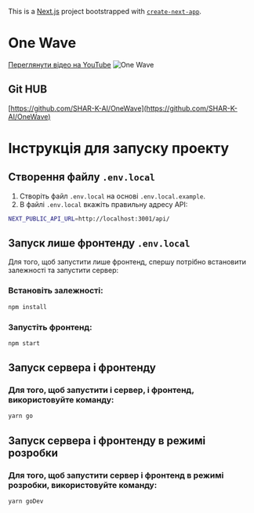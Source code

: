 This is a [Next.js](https://nextjs.org) project bootstrapped with [`create-next-app`](https://nextjs.org/docs/app/api-reference/cli/create-next-app).
# One Wave
[Переглянути відео на YouTube](https://www.youtube.com/watch?v=PoDlpaFAbpE)
![One Wave](./public/images/readme-1.gif)

## Git HUB
[https://github.com/SHAR-K-AI/OneWave](https://github.com/SHAR-K-AI/OneWave)

# Інструкція для запуску проекту

## Створення файлу `.env.local`

1. Створіть файл `.env.local` на основі `.env.local.example`.
2. В файлі `.env.local` вкажіть правильну адресу API:
```bash
NEXT_PUBLIC_API_URL=http://localhost:3001/api/
```

## Запуск лише фронтенду `.env.local`

Для того, щоб запустити лише фронтенд, спершу потрібно встановити залежності та запустити сервер:

### Встановіть залежності:

```bash
npm install
```
### Запустіть фронтенд:

```bash
npm start
```
## Запуск сервера і фронтенду

### Для того, щоб запустити і сервер, і фронтенд, використовуйте команду:
```bash
yarn go
```
## Запуск сервера і фронтенду в режимі розробки

### Для того, щоб запустити сервер і фронтенд в режимі розробки, використовуйте команду:
```bash
yarn goDev
```
